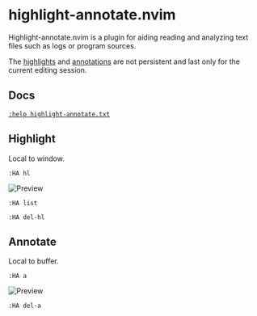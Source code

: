 # highlight-annotate.nvim

Highlight-annotate.nvim is a plugin for aiding reading and analyzing text
files such as logs or program sources.

The [highlights](#highlight) and [annotations](#annotate) are not persistent
and last only for the current editing session.

## Docs

[`:help highlight-annotate.txt`](doc/highlight-annotate.txt)

## Highlight

Local to window.

`:HA hl`

![Preview](https://i.imgur.com/EhZEtev.gif)

`:HA list`

`:HA del-hl`


## Annotate

Local to buffer.

`:HA a`

![Preview](https://i.imgur.com/NjTHn6P.gif)

`:HA del-a`
